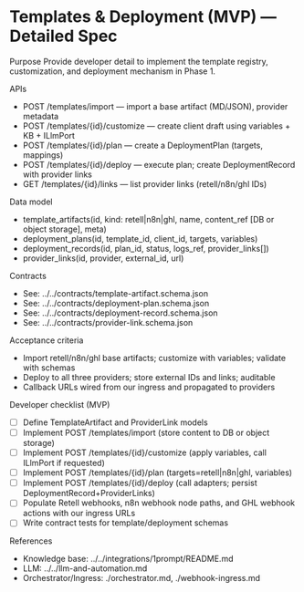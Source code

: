 # Templates & Deployment (MVP) — Detailed Spec

Purpose
Provide developer detail to implement the template registry, customization, and deployment mechanism in Phase 1.

APIs
- POST /templates/import — import a base artifact (MD/JSON), provider metadata
- POST /templates/{id}/customize — create client draft using variables + KB + ILlmPort
- POST /templates/{id}/plan — create a DeploymentPlan (targets, mappings)
- POST /templates/{id}/deploy — execute plan; create DeploymentRecord with provider links
- GET  /templates/{id}/links — list provider links (retell/n8n/ghl IDs)

Data model
- template_artifacts(id, kind: retell|n8n|ghl, name, content_ref [DB or object storage], meta)
- deployment_plans(id, template_id, client_id, targets, variables)
- deployment_records(id, plan_id, status, logs_ref, provider_links[])
- provider_links(id, provider, external_id, url)

Contracts
- See: ../../contracts/template-artifact.schema.json
- See: ../../contracts/deployment-plan.schema.json
- See: ../../contracts/deployment-record.schema.json
- See: ../../contracts/provider-link.schema.json

Acceptance criteria
- Import retell/n8n/ghl base artifacts; customize with variables; validate with schemas
- Deploy to all three providers; store external IDs and links; auditable
- Callback URLs wired from our ingress and propagated to providers

Developer checklist (MVP)
- [ ] Define TemplateArtifact and ProviderLink models
- [ ] Implement POST /templates/import (store content to DB or object storage)
- [ ] Implement POST /templates/{id}/customize (apply variables, call ILlmPort if requested)
- [ ] Implement POST /templates/{id}/plan (targets=retell|n8n|ghl, variables)
- [ ] Implement POST /templates/{id}/deploy (call adapters; persist DeploymentRecord+ProviderLinks)
- [ ] Populate Retell webhooks, n8n webhook node paths, and GHL webhook actions with our ingress URLs
- [ ] Write contract tests for template/deployment schemas

References
- Knowledge base: ../../integrations/1prompt/README.md
- LLM: ../../llm-and-automation.md
- Orchestrator/Ingress: ./orchestrator.md, ./webhook-ingress.md